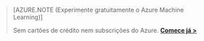 > [AZURE.NOTE (Experimente gratuitamente o Azure Machine Learning)]
> 
> Sem cartões de crédito nem subscrições do Azure. <a href="https://studio.azureml.net/?selectAccess=true&o=2" target="_blank">**Comece já >**</a>
> 
> 

<!--HONumber=sep16_HO2-->


